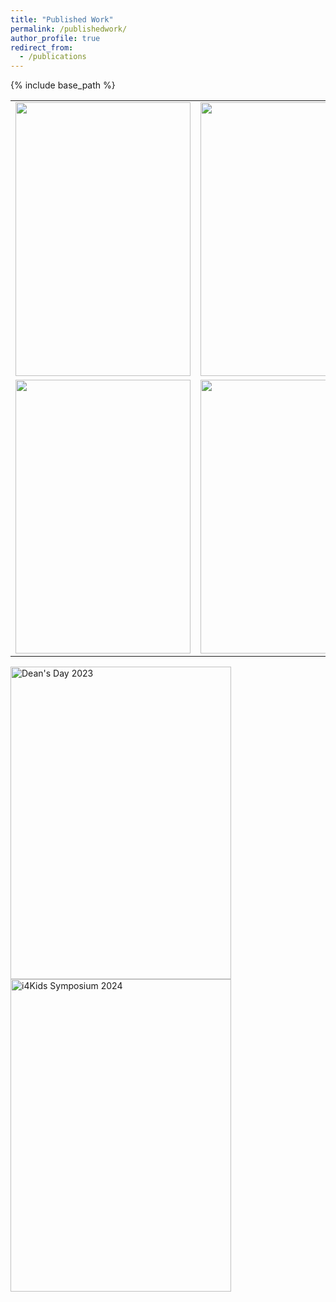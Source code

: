 ```yaml
---
title: "Published Work"
permalink: /publishedwork/
author_profile: true
redirect_from:
  - /publications
---
```


{% include base_path %}

<table>
  <tr>
    <td><a href="https://www.ahajournals.org/doi/10.1161/ATVBAHA.123.320367"><img src="https://github.com/ads303/ads303.github.io/assets/108133717/7d6a230f-3e46-4c9c-a65b-280db0665fc8" width="280" height="438"></a></td>
    <td><a href="https://www.frontiersin.org/articles/10.3389/fped.2023.1035576/full"><img src="https://github.com/ads303/ads303.github.io/assets/108133717/978b1c1c-41b5-4c9a-ab84-223df51dd856" width="280" height="438"></a></td>
    <td><a href="https://academic.oup.com/gigascience/article/doi/10.1093/gigascience/giad044/7217083"><img src="https://github.com/ads303/ads303.github.io/assets/108133717/0d7d5f8c-774e-4ed9-83ba-3507b7218182" width="280" height="438"></a></td>
  </tr>
  <tr>
    <td><a href="https://www.iomcworld.org/articles/genetic-risk-factors-associated-with-sarscov2-susceptibility-in-multiethnic-populations-93385.html"><img src="https://github.com/ads303/ads303.github.io/assets/108133717/06935cf9-1af9-4339-af71-c64e6dfebc92" width="280" height="438"></a></td>
    <td><a href="https://www.frontiersin.org/articles/10.3389/fcell.2020.586296/full"><img src="https://github.com/ads303/ads303.github.io/assets/108133717/f7a99030-7a33-4777-84c2-4f47b308d7d4" width="280" height="438"></a></td>
    <td><a href="https://www.ahajournals.org/doi/10.1161/str.53.suppl_1.109"><img src="https://github.com/ads303/ads303.github.io/assets/108133717/1efc96f0-3ac3-49f5-b4c7-7a384c767857" width="280" height="438"></a></td>
  </tr>
</table>


<a href="https://drive.google.com/file/d/1zDT8SljVkaakIwAQmuYeoem4uCU-HVHp/view?usp=sharing">
    <img src="https://github.com/ads303/ads303.github.io/assets/108133717/309cf2fe-2f26-45e3-b242-34a04119d3fb" alt="Dean's Day 2023" width="353" height="500">
</a>
<a href=<"https://drive.google.com/file/d/13cvlDORNXAa__wPESLMQ7ugYil5KjM1f/view?usp=sharing">
    <img src="https://github.com/ads303/ads303.github.io/assets/108133717/2705bed8-efa1-4c70-b7f4-f3ad7ec3da00" alt="i4Kids Symposium 2024" width="353" height="500">
</a>




